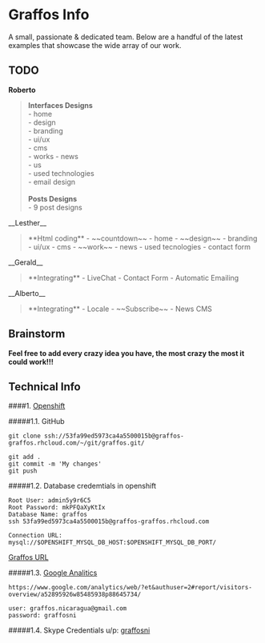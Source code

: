 Graffos Info
=============

A small, passionate & dedicated team. Below are a handful of the latest examples that showcase the wide array of our work.

TODO
----

   __Roberto__  
    <blockquote> **Interfaces Designs**  
         - home  
         - design  
         - branding  
         - ui/ux  
         - cms  
         - works
         - news  
         - us  
         - used technologies  
         - email design  
         <br/>
      **Posts Designs**    
         - 9 post designs  
   </blockquote>
   __Lesther__  
      <blockquote> **Html coding**  
         - ~~countdown~~  
         - home  
         - ~~design~~  
         - branding  
         - ui/ux  
         - cms  
         - ~~work~~  
         - news  
         - used tecnologies  
         - contact form  
      </blockquote>
   __Gerald__  
      <blockquote> **Integrating**  
         - LiveChat  
         - Contact Form  
         - Automatic Emailing  
      </blockquote>
   __Alberto__ 
      <blockquote> **Integrating**  
         -  Locale  
         - ~~Subscribe~~  
         -  News CMS  
      </blockquote>
      
Brainstorm
----------

__Feel free to add every crazy idea you have, the most crazy the most it could work!!!__  



Technical Info
--------------
####1. [Openshift](www.openshift.com)  
  
#####1.1. GitHub  
```
git clone ssh://53fa99ed5973ca4a5500015b@graffos-graffos.rhcloud.com/~/git/graffos.git/  

git add .  
git commit -m 'My changes'  
git push  
```  
  
#####1.2. Database credemtials in openshift  
```  
Root User: admin5y9r6C5  
Root Password: mkPFQaXyKtIx  
Database Name: graffos  
ssh 53fa99ed5973ca4a5500015b@graffos-graffos.rhcloud.com  

Connection URL: mysql://$OPENSHIFT_MYSQL_DB_HOST:$OPENSHIFT_MYSQL_DB_PORT/  

```
[Graffos URL](http://graffos-graffos.rhcloud.com/Graffos/)


#####1.3. [Google Analitics](https://www.google.com/analytics/web/?et&authuser=2#report/visitors-overview/a52895926w85485938p88645734/)
```
https://www.google.com/analytics/web/?et&authuser=2#report/visitors-overview/a52895926w85485938p88645734/

user: graffos.nicaragua@gmail.com
password: graffosni
```

#####1.4. Skype Credentials u/p: [graffosni](admin2014)
